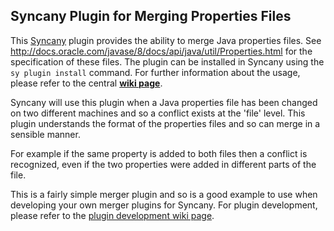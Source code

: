 Syncany Plugin for Merging Properties Files
----------------------
This [Syncany](http://www.syncany.org) plugin provides the ability to merge Java properties files.  See http://docs.oracle.com/javase/8/docs/api/java/util/Properties.html for the specification of these files. The plugin can be installed in Syncany using the `sy plugin install` command. For further information about the usage, please refer to the central **[wiki page](https://github.com/binwiederhier/syncany/wiki)**.

Syncany will use this plugin when a Java properties file has been changed on two different machines and so a conflict exists at the 'file' level.  This plugin understands the format of the properties files and so can merge in a sensible manner.  

For example if the same property is added to both files then a conflict is recognized, even if the two properties were added in different parts of the file.

This is a fairly simple merger plugin and so is a good example to use when developing your own merger plugins for Syncany.  For plugin development, please refer to the [plugin development wiki page](https://github.com/binwiederhier/syncany/wiki/Plugin-development).
	
